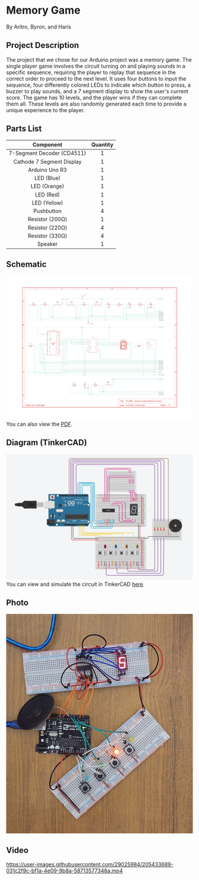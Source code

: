# Memory Game

By Aritro, Byron, and Haris

## Project Description

The project that we chose for our Arduino project was a memory game. The single player game involves the
circuit turning on and playing sounds in a specific sequence, requiring the player to replay that sequence
in the correct order to proceed to the next level. It uses four buttons to input the sequence, four
differently colored LEDs to indicate which button to press, a buzzer to play sounds, and a 7 segment display
to show the user's current score. The game has 10 levels, and the player wins if they can complete them all.
These levels are also randomly generated each time to provide a unique experience to the player.

## Parts List

|       **Component**        | **Quantity** |
| :------------------------: | :----------: |
| 7-Segment Decoder (CD4511) |      1       |
| Cathode 7 Segment Display  |      1       |
|       Arduino Uno R3       |      1       |
|         LED (Blue)         |      1       |
|        LED (Orange)        |      1       |
|         LED (Red)          |      1       |
|        LED (Yellow)        |      1       |
|         Pushbutton         |      4       |
|      Resistor (200Ω)       |      1       |
|      Resistor (220Ω)       |      4       |
|      Resistor (330Ω)       |      4       |
|          Speaker           |      1       |

## Schematic

![schematic](media/diagrams/schematic.png)
You can also view the [PDF](media/diagrams/schematic.pdf).

## Diagram (TinkerCAD)

![diagram in TinkerCAD](media/diagrams/tinkercad-diagram.png)
You can view and simulate the circuit in TinkerCAD [here](https://www.tinkercad.com/things/dRhVC8RqspU?sharecode=mX4kNoiZdke6x4hJpInBGDlS2u-rRKsvSmVpOtCBEpc).

## Photo

![photo of circuit](media/pictures/circuit.jpg)

## Video

https://user-images.githubusercontent.com/29025984/205433689-031c2f9c-bf1a-4e09-9b8a-58713577348a.mp4
